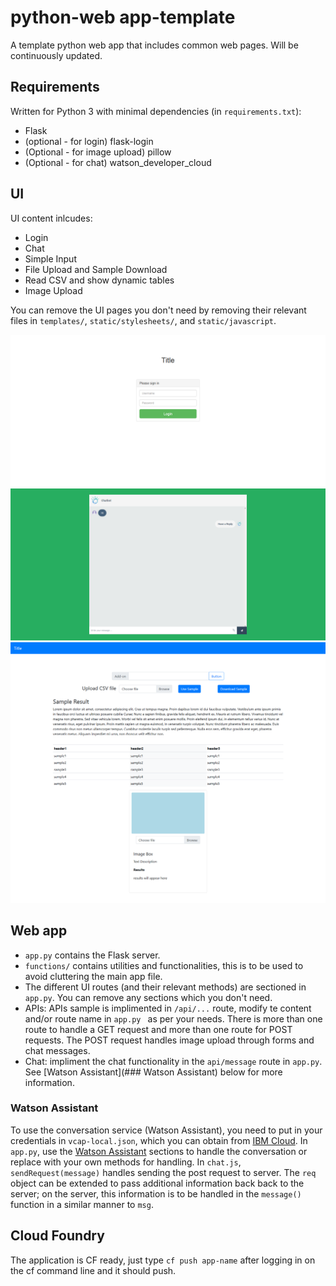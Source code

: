 # python-web app-template
A template python web app that includes common web pages. Will be continuously updated.

## Requirements

Written for Python 3 with minimal dependencies (in `requirements.txt`):

* Flask
* (optional - for login) flask-login
* (Optional - for image upload) pillow
* (Optional - for chat) watson_developer_cloud

## UI

UI content inlcudes:

 * Login
 * Chat
 * Simple Input
 * File Upload and Sample Download
 * Read CSV and show dynamic tables
 * Image Upload
 
You can remove the UI pages you don't need by removing their relevant files in `templates/`, `static/stylesheets/`, and `static/javascript`. 

![login](images/login.png)
![chat](images/chat.png)
![main](images/main.png)

## Web app

* `app.py` contains the Flask server.
* `functions/` contains utilities and functionalities, this is to be used to avoid cluttering the main app file. 
* The different UI routes (and their relevant methods) are sectioned in `app.py`. You can remove any sections which you don't need.
* APIs: APIs sample is implimented in `/api/...` route, modify te content and/or route name in `app.py ` as per your needs. There is more than one route to handle a GET request and more than one route for POST requests. The POST request handles image upload through forms and chat messages.
* Chat: impliment the chat functionality in the `api/message` route in `app.py`. See [Watson Assistant](### Watson Assistant) below for more information.

### Watson Assistant

To use the conversation service (Watson Assistant), you need to put in your credentials in `vcap-local.json`, which you can obtain from [IBM Cloud](console.bluemix.net). In `app.py`, use the [Watson Assistant](https://www.ibm.com/cloud/watson-assistant/) sections to handle the conversation or replace with your own methods for handling. In `chat.js`, `sendRequest(message)` handles sending the post request to server. The `req` object  can be extended to pass additional information back back to the server; on the server, this information is to be handled in the `message()` function in a similar manner to `msg`.  

## Cloud Foundry

The application is CF ready, just type `cf push app-name` after logging in on the cf command line and it should push. 
